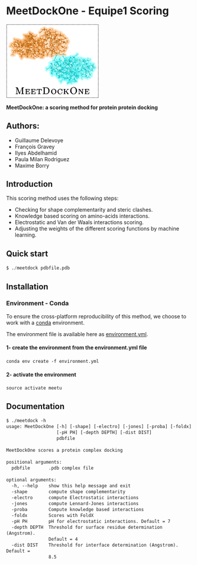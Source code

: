 # MeetDockOne - Equipe1 Scoring
<img src="./images/logo.png" width="250">

**MeetDockOne: a scoring method for protein protein docking**

## Authors:  
- Guillaume Delevoye  
- François Gravey  
- Ilyes Abdelhamid  
- Paula Milan Rodriguez  
- Maxime Borry  

## Introduction

This scoring method uses the following steps:

- Checking for shape complementarity and steric clashes.
- Knowledge based scoring on amino-acids interactions.
- Electrostatic and Van der Waals interactions scoring.
- Adjusting the weights of the different scoring functions by machine learning.

## Quick start

```python
$ ./meetdock pdbfile.pdb
```

## Installation

### Environment - Conda

To ensure the cross-platform reproducibility of this method, we choose to work with a [conda](https://conda.io) environment.

The environment file is available here as [environment.yml](./environment.yml).

#### 1- create the environment from the environment.yml file

`conda env create -f environment.yml`

#### 2- activate the environment

`source activate meetu`

## Documentation

```
$ ./meetdock -h
usage: MeetDockOne [-h] [-shape] [-electro] [-jones] [-proba] [-foldx]
                   [-pH PH] [-depth DEPTH] [-dist DIST]
                   pdbfile

MeetDockOne scores a protein complex docking

positional arguments:
  pdbfile       .pdb complex file

optional arguments:
  -h, --help    show this help message and exit
  -shape        compute shape complementarity
  -electro      compute Electrostatic interactions
  -jones        compute Lennard-Jones interactions
  -proba        Compute knowledge based interactions
  -foldx        Scores with FoldX
  -pH PH        pH for electrostatic interactions. Default = 7
  -depth DEPTH  Threshold for surface residue determination (Angstrom).
                Default = 4
  -dist DIST    Threshold for interface determination (Angstrom). Default =
                8.5
```
